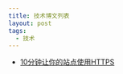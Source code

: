 ```yaml
---
title: 技术博文列表
layout: post
tags:
  - 技术
---
```


- <a href='http://fromwiz.com/share/s/09FnQG0uDkMA2tyWxz1kLdUr1GImlb0djkgM2lOsxe0qsyDa' target='_blank'>10分钟让你的站点使用HTTPS</a>